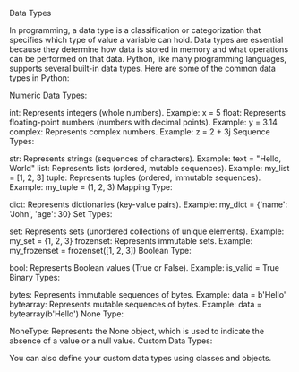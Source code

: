 Data Types

In programming, a data type is a classification or categorization that specifies which type of value a variable can hold. Data types are essential because they determine how data is stored in memory and what operations can be performed on that data. Python, like many programming languages, supports several built-in data types. Here are some of the common data types in Python:

Numeric Data Types:

int: Represents integers (whole numbers). Example: x = 5
float: Represents floating-point numbers (numbers with decimal points). Example: y = 3.14
complex: Represents complex numbers. Example: z = 2 + 3j
Sequence Types:

str: Represents strings (sequences of characters). Example: text = "Hello, World"
list: Represents lists (ordered, mutable sequences). Example: my_list = [1, 2, 3]
tuple: Represents tuples (ordered, immutable sequences). Example: my_tuple = (1, 2, 3)
Mapping Type:

dict: Represents dictionaries (key-value pairs). Example: my_dict = {'name': 'John', 'age': 30}
Set Types:

set: Represents sets (unordered collections of unique elements). Example: my_set = {1, 2, 3}
frozenset: Represents immutable sets. Example: my_frozenset = frozenset([1, 2, 3])
Boolean Type:

bool: Represents Boolean values (True or False). Example: is_valid = True
Binary Types:

bytes: Represents immutable sequences of bytes. Example: data = b'Hello'
bytearray: Represents mutable sequences of bytes. Example: data = bytearray(b'Hello')
None Type:

NoneType: Represents the None object, which is used to indicate the absence of a value or a null value.
Custom Data Types:

You can also define your custom data types using classes and objects.
